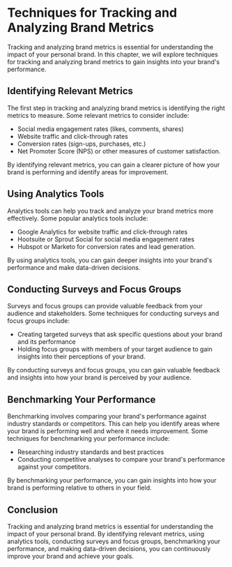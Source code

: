 Techniques for Tracking and Analyzing Brand Metrics
===========================================================================================================

Tracking and analyzing brand metrics is essential for understanding the impact of your personal brand. In this chapter, we will explore techniques for tracking and analyzing brand metrics to gain insights into your brand's performance.

Identifying Relevant Metrics
----------------------------

The first step in tracking and analyzing brand metrics is identifying the right metrics to measure. Some relevant metrics to consider include:

* Social media engagement rates (likes, comments, shares)
* Website traffic and click-through rates
* Conversion rates (sign-ups, purchases, etc.)
* Net Promoter Score (NPS) or other measures of customer satisfaction.

By identifying relevant metrics, you can gain a clearer picture of how your brand is performing and identify areas for improvement.

Using Analytics Tools
---------------------

Analytics tools can help you track and analyze your brand metrics more effectively. Some popular analytics tools include:

* Google Analytics for website traffic and click-through rates
* Hootsuite or Sprout Social for social media engagement rates
* Hubspot or Marketo for conversion rates and lead generation.

By using analytics tools, you can gain deeper insights into your brand's performance and make data-driven decisions.

Conducting Surveys and Focus Groups
-----------------------------------

Surveys and focus groups can provide valuable feedback from your audience and stakeholders. Some techniques for conducting surveys and focus groups include:

* Creating targeted surveys that ask specific questions about your brand and its performance
* Holding focus groups with members of your target audience to gain insights into their perceptions of your brand.

By conducting surveys and focus groups, you can gain valuable feedback and insights into how your brand is perceived by your audience.

Benchmarking Your Performance
-----------------------------

Benchmarking involves comparing your brand's performance against industry standards or competitors. This can help you identify areas where your brand is performing well and where it needs improvement. Some techniques for benchmarking your performance include:

* Researching industry standards and best practices
* Conducting competitive analyses to compare your brand's performance against your competitors.

By benchmarking your performance, you can gain insights into how your brand is performing relative to others in your field.

Conclusion
----------

Tracking and analyzing brand metrics is essential for understanding the impact of your personal brand. By identifying relevant metrics, using analytics tools, conducting surveys and focus groups, benchmarking your performance, and making data-driven decisions, you can continuously improve your brand and achieve your goals.
